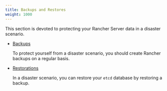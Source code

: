```yaml
---
title: Backups and Restores
weight: 1000
---
```


This section is devoted to protecting your Rancher Server data in a disaster scenario.

- [Backups](./backups/)

    To protect yourself from a disaster scenario, you should create Rancher backups on a regular basis.

- [Restorations](./restorations/)

    In a disaster scenario, you can restore your `etcd` database by restoring a backup.